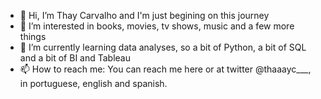 - 👋 Hi, I’m Thay Carvalho and I'm just begining on this journey
- 👀 I’m interested in books, movies, tv shows, music and a few more things
- 🌱 I’m currently learning data analyses, so a bit of Python, a bit of SQL and a bit of BI and Tableau
- 📫 How to reach me: You can reach me here or at twitter @thaaayc___, in portuguese, english and spanish.

<!---
ThayACarvalho/ThayACarvalho is a ✨ special ✨ repository because its `README.md` (this file) appears on your GitHub profile.
You can click the Preview link to take a look at your changes.
--->
